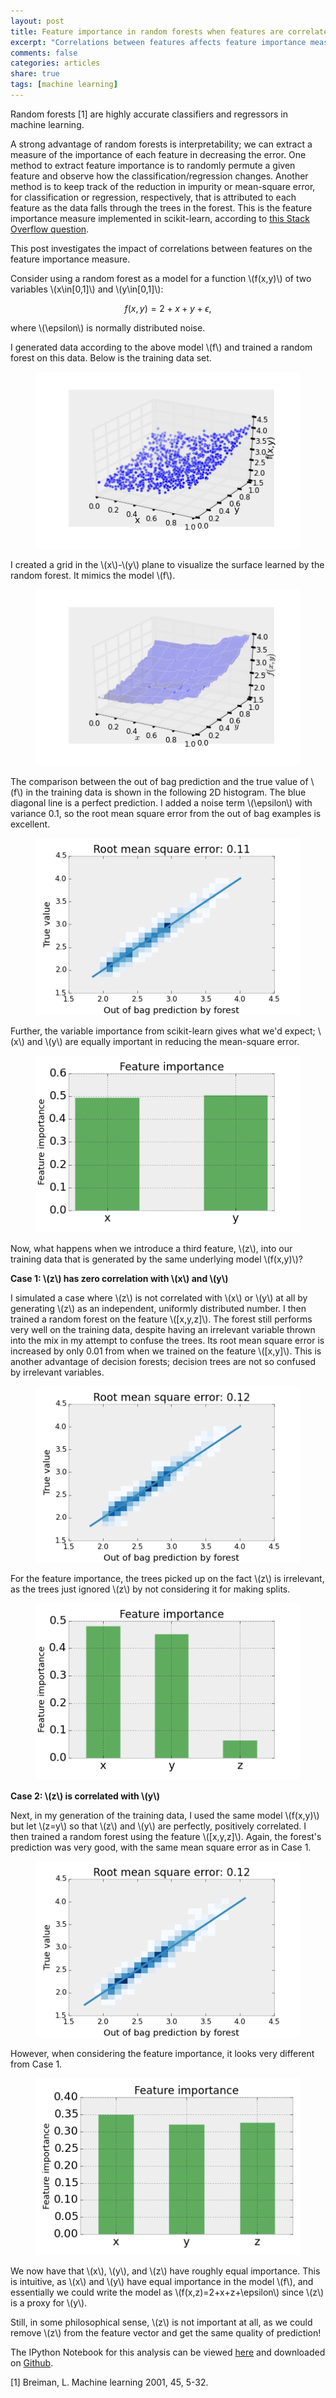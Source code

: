 ```yaml
---
layout: post
title: Feature importance in random forests when features are correlated
excerpt: "Correlations between features affects feature importance measures in random forests."
comments: false
categories: articles
share: true
tags: [machine learning]
---
```


Random forests [1] are highly accurate classifiers and regressors in machine learning.

A strong advantage of random forests is interpretability; we can extract a measure of the importance of each feature in decreasing the error. One method to extract feature importance is to randomly permute a given feature and observe how the classification/regression changes. Another method is to keep track of the reduction in impurity or mean-square error, for classification or regression, respectively, that is attributed to each feature as the data falls through the trees in the forest. This is the feature importance measure implemented in scikit-learn, according to [this Stack Overflow question](http://stackoverflow.com/questions/15810339/how-are-feature-importances-in-randomforestclassifier-determined).

This post investigates the impact of correlations between features on the feature importance measure.

Consider using a random forest as a model for a function \\(f(x,y)\\) of two variables \\(x\in[0,1]\\) and \\(y\in[0,1]\\):

$$f(x,y)=2+x+y+\epsilon,$$

where \\(\epsilon\\) is normally distributed noise.

I generated data according to the above model \\(f\\) and trained a random forest on this data. Below is the training data set.

<figure>
	<img src="/images/forest/training_data.png" alt="image">
</figure>

I created a grid in the \\(x\\)-\\(y\\) plane to visualize the surface learned by the random forest. It mimics the model \\(f\\).

<figure>
	<img src="/images/forest/learnedsurface.png" alt="image">
</figure>

The comparison between the out of bag prediction and the true value of \\(f\\) in the training data is shown in the following 2D histogram. The blue diagonal line is a perfect prediction. I added a noise term \\(\epsilon\\) with variance 0.1, so the root mean square error from the out of bag examples is excellent.

<figure>
	<img src="/images/forest/oob.png" alt="image">
</figure>

Further, the variable importance from scikit-learn gives what we'd expect; \\(x\\) and \\(y\\) are equally important in reducing the mean-square error.

<figure>
	<img src="/images/forest/featureimportance.png" alt="image">
</figure>



Now, what happens when we introduce a third feature, \\(z\\), into our training data that is generated by the same underlying model \\(f(x,y)\\)?

**Case 1: \\(z\\) has zero correlation with \\(x\\) and \\(y\\)**

I simulated a case where \\(z\\) is not correlated with \\(x\\) or \\(y\\) at all by generating \\(z\\) as an independent, uniformly distributed number. I then trained a random forest on the feature \\([x,y,z]\\). The forest still performs very well on the training data, despite having an irrelevant variable thrown into the mix in my attempt to confuse the trees. Its root mean square error is increased by only 0.01 from when we trained on the feature \\([x,y]\\). This is another advantage of decision forests; decision trees are not so confused by irrelevant variables.

<figure>
	<img src="/images/forest/oob1.png" alt="image">
</figure>

For the feature importance, the trees picked up on the fact \\(z\\) is irrelevant, as the trees just ignored \\(z\\) by not considering it for making splits.

<figure>
	<img src="/images/forest/featureimportance1.png" alt="image">
</figure>



**Case 2: \\(z\\) is correlated with \\(y\\)**

Next, in my generation of the training data, I used the same model \\(f(x,y)\\) but let \\(z=y\\) so that \\(z\\) and \\(y\\) are perfectly, positively correlated. I then trained a random forest using the feature \\([x,y,z]\\). Again, the forest's prediction was very good, with the same mean square error as in Case 1.

<figure>
	<img src="/images/forest/oob2.png" alt="image">
</figure>

However, when considering the feature importance, it looks very different from Case 1.

<figure>
	<img src="/images/forest/featureimportance3.png" alt="image">
</figure>

We now have that \\(x\\), \\(y\\), and \\(z\\) have roughly equal importance. This is intuitive, as \\(x\\) and \\(y\\) have equal importance in the model \\(f\\), and essentially we could write the model as \\(f(x,z)=2+x+z+\epsilon\\) since \\(z\\) is a proxy for \\(y\\).

Still, in some philosophical sense, \\(z\\) is not important at all, as we could remove \\(z\\) from the feature vector and get the same quality of prediction!

The IPython Notebook for this analysis can be viewed [here](http://nbviewer.ipython.org/github/CorySimon/random_forest_feature_importance/blob/master/RF%20feature%20importance.ipynb) and downloaded on [Github](https://github.com/CorySimon/random_forest_feature_importance).

[1] Breiman, L. Machine learning 2001, 45, 5-32.
